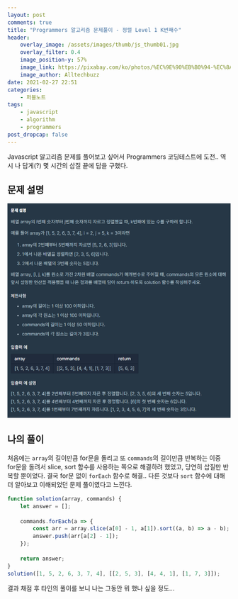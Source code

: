 ```yaml
---
layout: post
comments: true
title: "Programmers 알고리즘 문제풀이 - 정렬 Level 1 K번째수"
header:
    overlay_image: /assets/images/thumb/js_thumb01.jpg
    overlay_filter: 0.4
    image_position-y: 57%
    image_link: https://pixabay.com/ko/photos/%EC%9E%90%EB%B0%94-%EC%8A%A4%ED%81%AC%EB%A6%BD%ED%8A%B8-%ED%94%84%EB%A1%9C%EA%B7%B8%EB%9E%98%EB%A8%B8-%EC%BD%94%EB%93%9C-4523100/
    image_author: Alltechbuzz
date: 2021-02-27 22:51
categories:
    - 퍼블노트
tags:
    - javascript
    - algorithm
    - programmers
post_dropcap: false
---
```


Javascript 알고리즘 문제를 풀어보고 싶어서 Programmers 코딩테스트에 도전.. 역시 나 답게(?) 몇 시간의 삽질 끝에 답을 구했다.

## 문제 설명

![문제 설명](/assets/images/post/programmers-js-k-th-number_img01.png)

## 나의 풀이

처음에는 ```array```의 길이만큼 for문을 돌리고 또 ```commands```의 길이만큼 반복하는 이중 for문을 돌려서 slice, sort 함수를 사용하는 쪽으로 해결하려 했었고, 당연히 삽질만 반복할 뿐이었다. 결국 for문 없이 ```forEach``` 함수로 해결.. 다른 것보다 ```sort``` 함수에 대해 더 알아보고 이해되었던 문제 풀이였다고 느낀다.

```javascript
function solution(array, commands) {
    let answer = [];
    
    commands.forEach(a => {
        const arr = array.slice(a[0] - 1, a[1]).sort((a, b) => a - b);
        answer.push(arr[a[2] - 1]);
    });
    
    return answer;
}
solution([1, 5, 2, 6, 3, 7, 4], [[2, 5, 3], [4, 4, 1], [1, 7, 3]]);
```

결과 채점 후 타인의 풀이를 보니 나는 그동안 뭐 했나 싶을 정도...